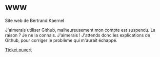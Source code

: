 # www
Site web de  Bertrand Kaernel

J'aimerais utiliser Github, malheureusement mon compte est suspendu. 
La raison ? Je ne la connais. J'aimerais ! 
J'attends donc les explications de Github, pour corriger le problème qui m'aurait échappé. 

[Ticket ouvert](https://support.github.com/ticket/personal/0/2194288)
